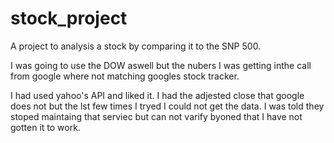 # stock_project
A project to analysis a stock by comparing it to the SNP 500.

I was going to use the DOW aswell but the nubers I was getting inthe call from google where not matching
   googles stock tracker. 
   
I had used yahoo's API and liked it. I had the adjested close that google does not but the lst few times 
   I tryed I could not get the data. I was told they stoped maintaing that serviec but can not varify byoned 
   that I have not gotten it to work.
